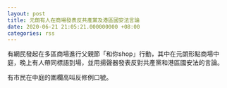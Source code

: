 ```yaml
---
layout: post
title: 元朗有人在商場發表反共產黨及港區國安法言論
date: 2020-06-21 21:05:21.000000000 +08:00
categories: rss
---
```


有網民發起在多區商場進行父親節「和你shop」行動，其中在元朗形點商場中庭，晚上有人帶同標語到場，並用揚聲器發表反對共產黨和港區國安法的言論。

有市民在中庭的圍欄高叫反修例口號。
